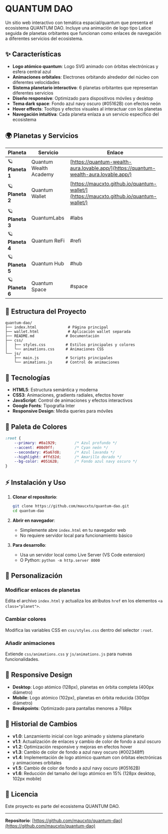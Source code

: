 # QUANTUM DAO

Un sitio web interactivo con temática espacial/quantum que presenta el ecosistema QUANTUM DAO. Incluye una animación de logo tipo Latice seguida de planetas orbitantes que funcionan como enlaces de navegación a diferentes servicios del ecosistema.

## ✨ Características

- **Logo atómico quantum**: Logo SVG animado con órbitas electrónicas y esfera central azul
- **Animaciones orbitales**: Electrones orbitando alrededor del núcleo con diferentes velocidades
- **Sistema planetario interactivo**: 6 planetas orbitantes que representan diferentes servicios
- **Diseño responsive**: Optimizado para dispositivos móviles y desktop
- **Tema dark space**: Fondo azul navy oscuro (#05162B) con efectos neón
- **Hover effects**: Tooltips y efectos visuales al interactuar con los planetas
- **Navegación intuitiva**: Cada planeta enlaza a un servicio específico del ecosistema

## 🌍 Planetas y Servicios

| Planeta | Servicio | Enlace |
|---------|----------|---------|
| 🪐 **Planeta 1** | Quantum Wealth Academy | [https://quantum-wealth-aura.lovable.app/](https://quantum-wealth-aura.lovable.app/) |
| 🪐 **Planeta 2** | Quantum Wallet | [https://maucxto.github.io/quantum-wallet/](https://maucxto.github.io/quantum-wallet/) |
| 🪐 **Planeta 3** | QuantumLabs | #labs |
| 🪐 **Planeta 4** | Quantum ReFi | #refi |
| 🪐 **Planeta 5** | Quantum Hub | #hub |
| 🪐 **Planeta 6** | Quantum Space | #space |

## 📁 Estructura del Proyecto

```
quantum-dao/
├── index.html              # Página principal
├── wallet.html             # Aplicación wallet separada
├── README.md              # Documentación
├── css/
│   ├── styles.css         # Estilos principales y colores
│   └── animations.css     # Animaciones CSS
└── js/
    ├── main.js            # Scripts principales
    └── animations.js      # Control de animaciones
```

## 🚀 Tecnologías

- **HTML5**: Estructura semántica y moderna
- **CSS3**: Animaciones, gradients radiales, efectos hover
- **JavaScript**: Control de animaciones y efectos interactivos
- **Google Fonts**: Tipografía Inter
- **Responsive Design**: Media queries para móviles

## 🎨 Paleta de Colores

```css
:root {
    --primary: #0a1929;        /* Azul profundo */
    --accent: #00d9ff;         /* Cyan neón */
    --secondary: #5a67d8;      /* Azul lavanda */
    --highlight: #ffd32d;      /* Amarillo dorado */
    --bg-color: #05162B;       /* Fondo azul navy oscuro */
}
```

## ⚡ Instalación y Uso

1. **Clonar el repositorio**:
   ```bash
   git clone https://github.com/maucxto/quantum-dao.git
   cd quantum-dao
   ```

2. **Abrir en navegador**:
   - Simplemente abre `index.html` en tu navegador web
   - No requiere servidor local para funcionamiento básico

3. **Para desarrollo**:
   - Usa un servidor local como Live Server (VS Code extension)
   - O Python: `python -m http.server 8000`

## 🔧 Personalización

### Modificar enlaces de planetas
Edita el archivo `index.html` y actualiza los atributos `href` en los elementos `<a class="planet">`.

### Cambiar colores
Modifica las variables CSS en `css/styles.css` dentro del selector `:root`.

### Añadir animaciones
Extiende `css/animations.css` y `js/animations.js` para nuevas funcionalidades.

## 📱 Responsive Design

- **Desktop**: Logo atómico (128px), planetas en órbita completa (400px diámetro)
- **Mobile**: Logo atómico (102px), planetas en órbita reducida (300px diámetro)
- **Breakpoints**: Optimizado para pantallas menores a 768px

## 🔄 Historial de Cambios

- **v1.0**: Lanzamiento inicial con logo animado y sistema planetario
- **v1.1**: Actualización de enlaces y cambio de color de fondo a azul oscuro
- **v1.2**: Optimización responsive y mejoras en efectos hover
- **v1.3**: Cambio de color de fondo a azul navy oscuro (#002348ff)
- **v1.4**: Implementación de logo atómico quantum con órbitas electrónicas y animaciones orbitales
- **v1.5**: Cambio de color de fondo a azul navy oscuro (#05162B)
- **v1.6**: Reducción del tamaño del logo atómico en 15% (128px desktop, 102px mobile)

## 📄 Licencia

Este proyecto es parte del ecosistema QUANTUM DAO.

---

**Repositorio**: [https://github.com/maucxto/quantum-dao](https://github.com/maucxto/quantum-dao)
